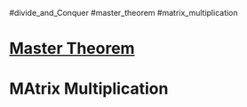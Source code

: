 #divide_and_Conquer #master_theorem #matrix_multiplication

# [Master Theorem](obsidian://open?vault=Academics&file=IITB_Notes%2FAutumn_2024%2Fcs6001_Algorithms_and_Complexity%2FMaster%20Theorem)
# MAtrix Multiplication
